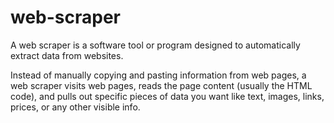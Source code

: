 # web-scraper

A web scraper is a software tool or program designed to automatically extract data from websites.

Instead of manually copying and pasting information from web pages, a web scraper visits web pages, reads the page content (usually the HTML code), and pulls out specific pieces of data you want like text, images, links, prices, or any other visible info.

